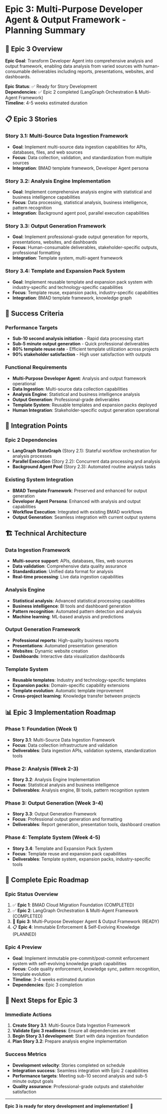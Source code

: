 # Epic 3: Multi-Purpose Developer Agent & Output Framework - Planning Summary

## 🎯 **Epic 3 Overview**

**Epic Goal**: Transform Developer Agent into comprehensive analysis and output framework, enabling data analysis from varied sources with human-consumable deliverables including reports, presentations, websites, and dashboards.

**Epic Status**: ✅ Ready for Story Development  
**Dependencies**: ✅ Epic 2 completed (LangGraph Orchestration & Multi-Agent Framework)  
**Timeline**: 4-5 weeks estimated duration

## 📋 **Epic 3 Stories**

### **Story 3.1: Multi-Source Data Ingestion Framework**
- **Goal**: Implement multi-source data ingestion capabilities for APIs, databases, files, and web sources
- **Focus**: Data collection, validation, and standardization from multiple sources
- **Integration**: BMAD template framework, Developer Agent persona

### **Story 3.2: Analysis Engine Implementation**
- **Goal**: Implement comprehensive analysis engine with statistical and business intelligence capabilities
- **Focus**: Data processing, statistical analysis, business intelligence, pattern recognition
- **Integration**: Background agent pool, parallel execution capabilities

### **Story 3.3: Output Generation Framework**
- **Goal**: Implement professional-grade output generation for reports, presentations, websites, and dashboards
- **Focus**: Human-consumable deliverables, stakeholder-specific outputs, professional formatting
- **Integration**: Template system, multi-agent framework

### **Story 3.4: Template and Expansion Pack System**
- **Goal**: Implement reusable template and expansion pack system with industry-specific and technology-specific capabilities
- **Focus**: Template reuse, expansion packs, industry-specific capabilities
- **Integration**: BMAD template framework, knowledge graph

## 🎯 **Success Criteria**

### **Performance Targets**
- **Sub-10 second analysis initiation** - Rapid data processing start
- **Sub-5 minute output generation** - Quick professional deliverables
- **80% template reuse rate** - Efficient template utilization across projects
- **90% stakeholder satisfaction** - High user satisfaction with outputs

### **Functional Requirements**
- **Multi-Purpose Developer Agent**: Analysis and output framework operational
- **Data Ingestion**: Multi-source data collection capabilities
- **Analysis Engine**: Statistical and business intelligence analysis
- **Output Generation**: Professional-grade deliverables
- **Template System**: Reusable templates and expansion packs deployed
- **Human Integration**: Stakeholder-specific output generation operational

## 🔗 **Integration Points**

### **Epic 2 Dependencies**
- **LangGraph StateGraph** (Story 2.1): Stateful workflow orchestration for analysis processes
- **Parallel Execution** (Story 2.2): Concurrent data processing and analysis
- **Background Agent Pool** (Story 2.3): Automated routine analysis tasks

### **Existing System Integration**
- **BMAD Template Framework**: Preserved and enhanced for output generation
- **Developer Agent Persona**: Enhanced with analysis and output capabilities
- **Workflow Execution**: Integrated with existing BMAD workflows
- **Output Generation**: Seamless integration with current output systems

## 🏗️ **Technical Architecture**

### **Data Ingestion Framework**
- **Multi-source support**: APIs, databases, files, web sources
- **Data validation**: Comprehensive data quality assurance
- **Standardization**: Unified data format for analysis
- **Real-time processing**: Live data ingestion capabilities

### **Analysis Engine**
- **Statistical analysis**: Advanced statistical processing capabilities
- **Business intelligence**: BI tools and dashboard generation
- **Pattern recognition**: Automated pattern detection and analysis
- **Machine learning**: ML-based analysis and predictions

### **Output Generation Framework**
- **Professional reports**: High-quality business reports
- **Presentations**: Automated presentation generation
- **Websites**: Dynamic website creation
- **Dashboards**: Interactive data visualization dashboards

### **Template System**
- **Reusable templates**: Industry and technology-specific templates
- **Expansion packs**: Domain-specific capability extensions
- **Template evolution**: Automatic template improvement
- **Cross-project learning**: Knowledge transfer between projects

## 📊 **Epic 3 Implementation Roadmap**

### **Phase 1: Foundation (Week 1)**
- **Story 3.1**: Multi-Source Data Ingestion Framework
- **Focus**: Data collection infrastructure and validation
- **Deliverables**: Data ingestion APIs, validation systems, standardization tools

### **Phase 2: Analysis (Week 2-3)**
- **Story 3.2**: Analysis Engine Implementation
- **Focus**: Statistical analysis and business intelligence
- **Deliverables**: Analysis engine, BI tools, pattern recognition system

### **Phase 3: Output Generation (Week 3-4)**
- **Story 3.3**: Output Generation Framework
- **Focus**: Professional output generation and formatting
- **Deliverables**: Report generation, presentation tools, dashboard creation

### **Phase 4: Template System (Week 4-5)**
- **Story 3.4**: Template and Expansion Pack System
- **Focus**: Template reuse and expansion pack capabilities
- **Deliverables**: Template system, expansion packs, industry-specific tools

## 🔄 **Complete Epic Roadmap**

### **Epic Status Overview**
1. ✅ **Epic 1**: BMAD Cloud Migration Foundation (COMPLETED)
2. ✅ **Epic 2**: LangGraph Orchestration & Multi-Agent Framework (COMPLETED)
3. 🚀 **Epic 3**: Multi-Purpose Developer Agent & Output Framework (READY)
4. 📋 **Epic 4**: Immutable Enforcement & Self-Evolving Knowledge (PLANNED)

### **Epic 4 Preview**
- **Goal**: Implement immutable pre-commit/post-commit enforcement system with self-evolving knowledge graph capabilities
- **Focus**: Code quality enforcement, knowledge sync, pattern recognition, template evolution
- **Timeline**: 3-4 weeks estimated duration
- **Dependencies**: Epic 3 completion

## 🎯 **Next Steps for Epic 3**

### **Immediate Actions**
1. **Create Story 3.1**: Multi-Source Data Ingestion Framework
2. **Validate Epic 3 readiness**: Ensure all dependencies are met
3. **Begin Story 3.1 development**: Start with data ingestion foundation
4. **Plan Story 3.2**: Prepare analysis engine implementation

### **Success Metrics**
- **Development velocity**: Stories completed on schedule
- **Integration success**: Seamless integration with Epic 2 capabilities
- **Performance targets**: Meeting sub-10 second analysis and sub-5 minute output goals
- **Quality assurance**: Professional-grade outputs and stakeholder satisfaction

---

**Epic 3 is ready for story development and implementation!** 🚀
